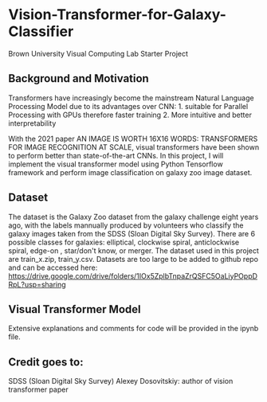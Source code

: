 # Vision-Transformer-for-Galaxy-Classifier
Brown University Visual Computing Lab Starter Project

## Background and Motivation

Transformers have increasingly become the mainstream Natural Language Processing Model due to its advantages over CNN: 1. suitable for Parallel Processing with GPUs therefore faster training  2. More intuitive and better interpretability

With the 2021 paper AN IMAGE IS WORTH 16X16 WORDS: TRANSFORMERS FOR IMAGE RECOGNITION AT SCALE, visual transformers have been shown to perform better than state-of-the-art CNNs. In this project, I will implement the visual transformer model using Python Tensorflow framework and perform image classification on galaxy zoo image dataset. 


## Dataset
The dataset is the Galaxy Zoo dataset from the galaxy challenge eight years ago, with the labels mannually produced by volunteers who classify the galaxy images taken from the SDSS (Sloan Digital Sky Survey). There are 6 possible classes for galaxies: elliptical, clockwise spiral, anticlockwise spiral, edge-on , star/don't know, or merger. The dataset used in this project are train_x.zip, train_y.csv. Datasets are too large to be added to github repo and can be accessed here: https://drive.google.com/drive/folders/1IOx5ZplbTnpaZrQSFC5OaLiyPOppDRpL?usp=sharing

## Visual Transformer Model
Extensive explanations and comments for code will be provided in the ipynb file. 

## Credit goes to:
SDSS (Sloan Digital Sky Survey)
Alexey Dosovitskiy: author of vision transformer paper


